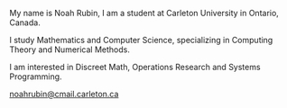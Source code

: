 My name is Noah Rubin, I am a student at Carleton University in Ontario, Canada. 

I study Mathematics and Computer Science, specializing in Computing Theory and Numerical Methods.

I am interested in Discreet Math, Operations Research and Systems Programming.

noahrubin@cmail.carleton.ca
